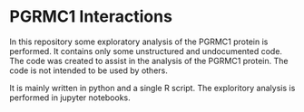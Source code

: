 # PGRMC1 Interactions

In this repository some exploratory analysis of the PGRMC1 protein is performed. It contains only some unstructured and undocumented code. 
The code was created to assist in the analysis of the PGRMC1 protein. The code is not intended to be used by others.

It is mainly written in python and a single R script. The exploritory analysis is performed in jupyter notebooks.

#

